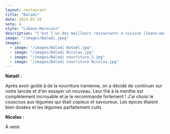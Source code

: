 ```yaml
---
layout: restaurant
title: "Baladi"
date: 2023-07-29
note: 4
style: "Libano-Marocain"
description: "C'est l'un des meilleurs restaurants à cuisine libano-marocaine en ville, particulièrement pour leur spécialité du couscous !"
image: "/images/Baladi.jpeg"
images:
  - image: "/images/Baladi Nataël.jpg"
  - image: "/images/Baladi Nicolas.jpg"
  - image: "/images/Baladi nourriture_2.jpg"
  - image: "/images/Baladi nourriture Nicolas.jpg"
---
```


**Nataël** :

Après avoir goûté à de la nourriture iranienne, on a décidé de continuer sur notre lancée et d'en essayer un nouveau. Leur thé à la menthe est complètement incroyable et je le recommande fortement ! J'ai choisi le couscous aux légumes qui était copieux et savoureux. Les épices étaient bien dosées et les légumes parfaitement cuits.

**Nicolas** :

À venir